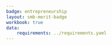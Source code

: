 ```yaml
---
badge: entrepreneurship
layout: smb-merit-badge
workbook: true
data:
    requirements: ../requirements.yaml
---
```

